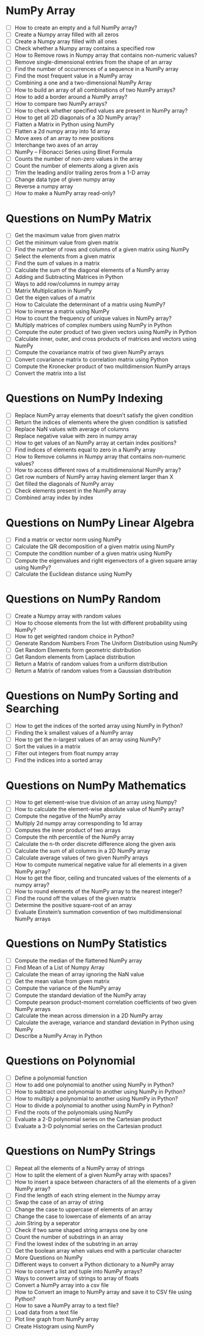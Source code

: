 # NumPy Array
- [ ] How to create an empty and a full NumPy array?
- [ ] Create a Numpy array filled with all zeros
- [ ] Create a Numpy array filled with all ones
- [ ] Check whether a Numpy array contains a specified row
- [ ] How to Remove rows in Numpy array that contains non-numeric values?
- [ ] Remove single-dimensional entries from the shape of an array
- [ ] Find the number of occurrences of a sequence in a NumPy array
- [ ] Find the most frequent value in a NumPy array
- [ ] Combining a one and a two-dimensional NumPy Array
- [ ] How to build an array of all combinations of two NumPy arrays?
- [ ] How to add a border around a NumPy array?
- [ ] How to compare two NumPy arrays?
- [ ] How to check whether specified values are present in NumPy array?
- [ ] How to get all 2D diagonals of a 3D NumPy array?
- [ ] Flatten a Matrix in Python using NumPy
- [ ] Flatten a 2d numpy array into 1d array
- [ ] Move axes of an array to new positions
- [ ] Interchange two axes of an array
- [ ] NumPy – Fibonacci Series using Binet Formula
- [ ] Counts the number of non-zero values in the array
- [ ] Count the number of elements along a given axis
- [ ] Trim the leading and/or trailing zeros from a 1-D array
- [ ] Change data type of given numpy array
- [ ] Reverse a numpy array
- [ ] How to make a NumPy array read-only?

# Questions on NumPy Matrix
- [ ] Get the maximum value from given matrix
- [ ] Get the minimum value from given matrix
- [ ] Find the number of rows and columns of a given matrix using NumPy
- [ ] Select the elements from a given matrix
- [ ] Find the sum of values in a matrix
- [ ] Calculate the sum of the diagonal elements of a NumPy array
- [ ] Adding and Subtracting Matrices in Python
- [ ] Ways to add row/columns in numpy array
- [ ] Matrix Multiplication in NumPy
- [ ] Get the eigen values of a matrix
- [ ] How to Calculate the determinant of a matrix using NumPy?
- [ ] How to inverse a matrix using NumPy
- [ ] How to count the frequency of unique values in NumPy array?
- [ ] Multiply matrices of complex numbers using NumPy in Python
- [ ] Compute the outer product of two given vectors using NumPy in Python
- [ ] Calculate inner, outer, and cross products of matrices and vectors using NumPy
- [ ] Compute the covariance matrix of two given NumPy arrays
- [ ] Convert covariance matrix to correlation matrix using Python
- [ ] Compute the Kronecker product of two mulitdimension NumPy arrays
- [ ] Convert the matrix into a list

# Questions on NumPy Indexing
- [ ] Replace NumPy array elements that doesn’t satisfy the given condition
- [ ] Return the indices of elements where the given condition is satisfied
- [ ] Replace NaN values with average of columns
- [ ] Replace negative value with zero in numpy array
- [ ] How to get values of an NumPy array at certain index positions?
- [ ] Find indices of elements equal to zero in a NumPy array
- [ ] How to Remove columns in Numpy array that contains non-numeric values?
- [ ] How to access different rows of a multidimensional NumPy array?
- [ ] Get row numbers of NumPy array having element larger than X
- [ ] Get filled the diagonals of NumPy array
- [ ] Check elements present in the NumPy array
- [ ] Combined array index by index

# Questions on NumPy Linear Algebra
- [ ] Find a matrix or vector norm using NumPy
- [ ] Calculate the QR decomposition of a given matrix using NumPy
- [ ] Compute the condition number of a given matrix using NumPy
- [ ] Compute the eigenvalues and right eigenvectors of a given square array using NumPy?
- [ ] Calculate the Euclidean distance using NumPy

# Questions on NumPy Random
- [ ] Create a Numpy array with random values
- [ ] How to choose elements from the list with different probability using NumPy?
- [ ] How to get weighted random choice in Python?
- [ ] Generate Random Numbers From The Uniform Distribution using NumPy
- [ ] Get Random Elements form geometric distribution
- [ ] Get Random elements from Laplace distribution
- [ ] Return a Matrix of random values from a uniform distribution
- [ ] Return a Matrix of random values from a Gaussian distribution

# Questions on NumPy Sorting and Searching
- [ ] How to get the indices of the sorted array using NumPy in Python?
- [ ] Finding the k smallest values of a NumPy array
- [ ] How to get the n-largest values of an array using NumPy?
- [ ] Sort the values in a matrix
- [ ] Filter out integers from float numpy array
- [ ] Find the indices into a sorted array

# Questions on NumPy Mathematics
- [ ] How to get element-wise true division of an array using Numpy?
- [ ] How to calculate the element-wise absolute value of NumPy array?
- [ ] Compute the negative of the NumPy array
- [ ] Multiply 2d numpy array corresponding to 1d array
- [ ] Computes the inner product of two arrays
- [ ] Compute the nth percentile of the NumPy array
- [ ] Calculate the n-th order discrete difference along the given axis
- [ ] Calculate the sum of all columns in a 2D NumPy array
- [ ] Calculate average values of two given NumPy arrays
- [ ] How to compute numerical negative value for all elements in a given NumPy array?
- [ ] How to get the floor, ceiling and truncated values of the elements of a numpy array?
- [ ] How to round elements of the NumPy array to the nearest integer?
- [ ] Find the round off the values of the given matrix
- [ ] Determine the positive square-root of an array
- [ ] Evaluate Einstein’s summation convention of two multidimensional NumPy arrays

# Questions on NumPy Statistics
- [ ] Compute the median of the flattened NumPy array
- [ ] Find Mean of a List of Numpy Array
- [ ] Calculate the mean of array ignoring the NaN value
- [ ] Get the mean value from given matrix
- [ ] Compute the variance of the NumPy array
- [ ] Compute the standard deviation of the NumPy array
- [ ] Compute pearson product-moment correlation coefficients of two given NumPy arrays
- [ ] Calculate the mean across dimension in a 2D NumPy array
- [ ] Calculate the average, variance and standard deviation in Python using NumPy
- [ ] Describe a NumPy Array in Python

# Questions on Polynomial
- [ ] Define a polynomial function
- [ ] How to add one polynomial to another using NumPy in Python?
- [ ] How to subtract one polynomial to another using NumPy in Python?
- [ ] How to multiply a polynomial to another using NumPy in Python?
- [ ] How to divide a polynomial to another using NumPy in Python?
- [ ] Find the roots of the polynomials using NumPy
- [ ] Evaluate a 2-D polynomial series on the Cartesian product
- [ ] Evaluate a 3-D polynomial series on the Cartesian product

# Questions on NumPy Strings
- [ ] Repeat all the elements of a NumPy array of strings
- [ ] How to split the element of a given NumPy array with spaces?
- [ ] How to insert a space between characters of all the elements of a given NumPy array?
- [ ] Find the length of each string element in the Numpy array
- [ ] Swap the case of an array of string
- [ ] Change the case to uppercase of elements of an array
- [ ] Change the case to lowercase of elements of an array
- [ ] Join String by a seperator
- [ ] Check if two same shaped string arrayss one by one
- [ ] Count the number of substrings in an array
- [ ] Find the lowest index of the substring in an array
- [ ] Get the boolean array when values end with a particular character
- [ ] More Questions on NumPy
- [ ] Different ways to convert a Python dictionary to a NumPy array
- [ ] How to convert a list and tuple into NumPy arrays?
- [ ] Ways to convert array of strings to array of floats
- [ ] Convert a NumPy array into a csv file
- [ ] How to Convert an image to NumPy array and save it to CSV file using Python?
- [ ] How to save a NumPy array to a text file?
- [ ] Load data from a text file
- [ ] Plot line graph from NumPy array
- [ ] Create Histogram using NumPy